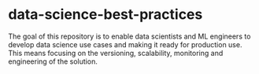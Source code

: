 # data-science-best-practices
The goal of this repository is to enable data scientists and ML engineers to develop data science use cases and making it ready for production use. This means focusing on the versioning, scalability, monitoring and engineering of the solution.
